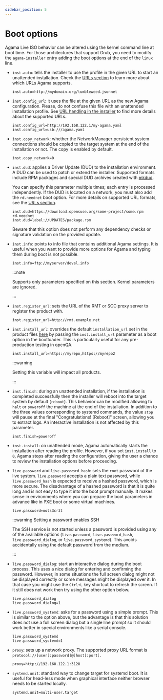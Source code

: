 ```yaml
---
sidebar_position: 5
---
```


# Boot options

Agama Live ISO behavior can be altered using the kernel command line at boot time. For those
architectures that support Grub, you need to modify the `agama-installer` entry adding the boot
options at the end of the `linux` line.

- `inst.auto`: tells the installer to use the profile in the given URL to start an unattended
  installation. Check the [URLs section](/docs/user/urls) to learn more about which URLs Agama
  supports.

  ```text
  inst.auto=http://mydomain.org/tumbleweed.jsonnet
  ```

- `inst.config_url`: it uses the file at the given URL as the new Agama configuration. Please, do
  not confuse this file with an unattended installation profile. See
  [URL handling in the installer](https://github.com/yast/yast-installation/blob/master/doc/url.md)
  to find more details about the supported URLs.

  ```text
  inst.config_url=http://192.168.122.1/my-agama.yaml
  inst.config_url=usb:///agama.yaml
  ```

- `inst.copy_network`: whether the NetworkManager persistent system connections should be copied to
  the target system at the end of the installation or not. The copy is enabled by default.

  ```text
  inst.copy_network=0
  ```

- `inst.dud`: applies a Driver Update (DUD) to the installation environment. A DUD can be used to
  patch or extend the installer. Supported formats include RPM packages and special DUD archives
  created with [mkdud](https://github.com/openSUSE/mkdud).

  You can specify this parameter multiple times; each entry is processed independently. If the DUD
  is located on a network, you must also add the `rd.neednet` boot option. For more details on
  supported URL formats, see the [URLs section](/docs/user/urls).

  ```text
  inst.dud=https://download.opensuse.org/some-project/some.rpm rd.neednet
  inst.dud=label://UPDATES/package.rpm
  ```

  Beware that this option does not perform any dependency checks or signature validation on the
  provided update.

- `inst.info`: points to info file that contains additional Agama settings. It is useful when you
  want to provide more options for Agama and typing them during boot is not possible.

  ```text
  inst.info=ftp://myserver/devel.info
  ```

  :::note

  Supports only parameters specified on this section. Kernel parameters are ignored.

  :::

- `inst.register_url`: sets the URL of the RMT or SCC proxy server to register the product with.

  ```text
  inst.register_url=http://rmt.example.net
  ```

- `inst.install_url`: overrides the default `installation_url` set in the product files
  [here](https://github.com/openSUSE/agama/tree/master/products.d) by passing the `inst.install_url`
  parameter as a boot option in the bootloader. This is particularly useful for any pre-production
  testing in openQA.

  ```text
  inst.install_url=https://myrepo,https://myrepo2
  ```

  :::warning

  Setting this variable will impact all products.

  :::

- `inst.finish`: during an unattended installation, if the installation is completed successfully
  then the installer will reboot into the target system by default (`reboot`). This behavior can be
  modified allowing to `halt` or `poweroff` the machine at the end of the installation. In addition
  to the three values corresponding to systemd commands, the value `stop` will pause at the final
  "Congratulations! [Reboot]" screen, allowing you to extract logs. An interactive installation is
  not affected by this parameter.

  ```text
  inst.finish=poweroff
  ```

- `inst.install`: on unattended mode, Agama automatically starts the installation after reading the
  profile. However, if you set `inst.install` to `0`, Agama stops after reading the configuration,
  giving the user a chance to review the installation options before proceeding.

- `live.password` and `live.password_hash`: sets the `root` password of the live system.
  `live.password` accepts a plain text password, while `live.password_hash` is expected to receive a
  hashed password, which is more secure. The disadvantage of a hashed password is that it is quite
  long and is not easy to type it into the boot prompt manually. It makes sense in environments
  where you can prepare the boot parameters in advance like in PXE boot or some virtual machines.

  ```text
  live.password=nots3cr3t
  ```

  :::warning Setting a password enables SSH

  The SSH service is not started unless a password is provided using any of the available options
  (`live.password`, `live.password_hash`, `live.password_dialog`, or `live.password_systemd`). This
  avoids accidentally using the default password from the medium.

  :::

- `live.password_dialog`: start an interactive dialog during the boot process. This uses a nice
  dialog for entering and confirming the password. However, in some situations the full screen
  dialog might not be displayed correctly or some messages might be displayed over it. In that case
  you might use the `Ctrl+L` key shortcut to refresh the screen. If it still does not work then try
  using the other option below.

  ```text
  live.password_dialog
  live.password_dialog=1
  ```

- `live.password_systemd`: asks for a password using a simple prompt. This is similar to the option
  above, but the advantage is that this solution does not use a full screen dialog but a single line
  prompt so it should work better in special environments like a serial console.

  ```text
  live.password_systemd
  live.password_systemd=1
  ```

- `proxy`: sets up a network proxy. The supported proxy URL format is
  `protocol://[user[:password]@]host[:port]`.

  ```text
  proxy=http://192.168.122.1:3128
  ```

- `systemd.unit`: standard way to change target for systemd boot. It is useful for head-less mode
  when graphical interface neither browser needs to be started locally.

  ```text
  systemd.unit=multi-user.target
  ```
